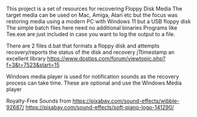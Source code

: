 This project is a set of resources for recovering Floppy Disk Media
The target media can be used on Mac, Amiga, Atari etc but the focus was restoring media using a modern PC with Windows 11 but a USB floppy disk
The simple batch files here need no additional binaries 
Programs like Tee.exe are just included in case you want to log the output to a file.

There are 2 files
d.bat that formats a floppy disk and attempts recovery/reports the status of the disk and recovery
jTtimestamp an excellent library https://www.dostips.com/forum/viewtopic.php?f=3&t=7523&start=15

Windows media player is used for notification sounds as the recovery process can take time. These are optional and use the Windows Media player

Royalty-Free Sounds from
https://pixabay.com/sound-effects/wibble-92687/
https://pixabay.com/sound-effects/soft-piano-logo-141290/
